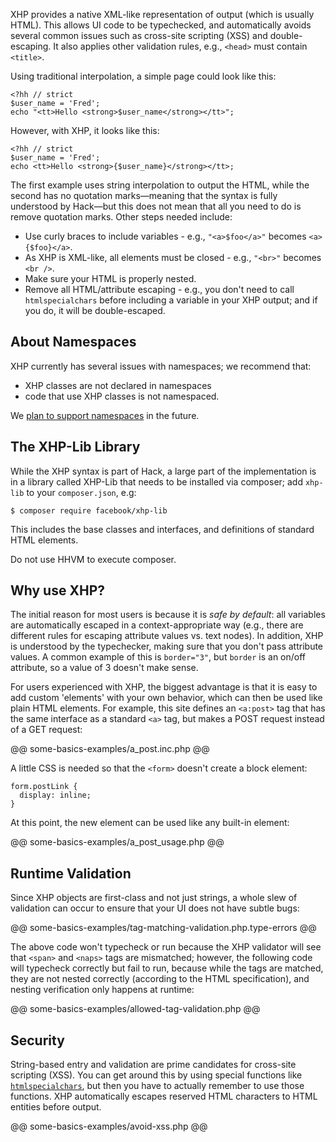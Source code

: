 XHP provides a native XML-like representation of output (which is usually HTML). This allows UI code to be typechecked, and automatically
avoids several common issues such as cross-site scripting (XSS) and double-escaping. It also applies other validation rules, e.g., `<head>`
must contain `<title>`.

Using traditional interpolation, a simple page could look like this:

```Hack
<?hh // strict
$user_name = 'Fred';
echo "<tt>Hello <strong>$user_name</strong></tt>";
```

However, with XHP, it looks like this:

```
<?hh // strict
$user_name = 'Fred';
echo <tt>Hello <strong>{$user_name}</strong></tt>;
```

The first example uses string interpolation to output the HTML, while the second has no quotation marks&mdash;meaning that the syntax is
fully understood by Hack&mdash;but this does not mean that all you need to do is remove quotation marks. Other steps needed include:
 - Use curly braces to include variables - e.g., `"<a>$foo</a>"` becomes `<a>{$foo}</a>`.
 - As XHP is XML-like, all elements must be closed - e.g., `"<br>"` becomes `<br />`.
 - Make sure your HTML is properly nested.
 - Remove all HTML/attribute escaping - e.g., you don't need to call `htmlspecialchars` before including a variable in your XHP
output; and if you do, it will be double-escaped.

## About Namespaces

XHP currently has several issues with namespaces; we recommend that:
 - XHP classes are not declared in namespaces
 - code that use XHP classes is not namespaced.

We [plan to support namespaces](https://github.com/facebook/xhp-lib/issues/64) in the future.

## The XHP-Lib Library

While the XHP syntax is part of Hack, a large part of the implementation is in a library called XHP-Lib that needs to be installed via composer;
add `xhp-lib` to your `composer.json`, e.g:

```
$ composer require facebook/xhp-lib
```

This includes the base classes and interfaces, and definitions of standard HTML elements.

Do not use HHVM to execute composer.

## Why use XHP?

The initial reason for most users is because it is *safe by default*: all variables are automatically escaped in a
context-appropriate way (e.g., there are different rules for escaping attribute values vs. text nodes). In addition, XHP
is understood by the typechecker, making sure that you don't pass attribute values. A common example of this is `border="3"`,
but `border` is an on/off attribute, so a value of 3 doesn't make sense.

For users experienced with XHP, the biggest advantage is that it is easy to add custom 'elements' with your own behavior,
which can then be used like plain HTML elements. For example, this site defines an `<a:post>` tag that has the same interface
as a standard `<a>` tag, but makes a POST request instead of a GET request:

@@ some-basics-examples/a_post.inc.php @@

A little CSS is needed so that the `<form>` doesn't create a block element:

```
form.postLink {
  display: inline;
}
```

At this point, the new element can be used like any built-in element:

@@ some-basics-examples/a_post_usage.php @@

## Runtime Validation

Since XHP objects are first-class and not just strings, a whole slew of validation can occur to ensure that your UI does not have subtle bugs:

@@ some-basics-examples/tag-matching-validation.php.type-errors @@

The above code won't typecheck or run because the XHP validator will see that `<span>` and `<naps>` tags are mismatched; however,
the following code will typecheck correctly but fail to run, because while the tags are matched, they are not nested correctly
(according to the HTML specification), and nesting verification only happens at runtime:

@@ some-basics-examples/allowed-tag-validation.php @@

## Security

String-based entry and validation are prime candidates for cross-site scripting (XSS). You can get around this by using special
functions like [`htmlspecialchars`](http://php.net/manual/en/function.htmlspecialchars.php), but then you have to actually remember
to use those functions. XHP automatically escapes reserved HTML characters to HTML entities before output.

@@ some-basics-examples/avoid-xss.php @@
